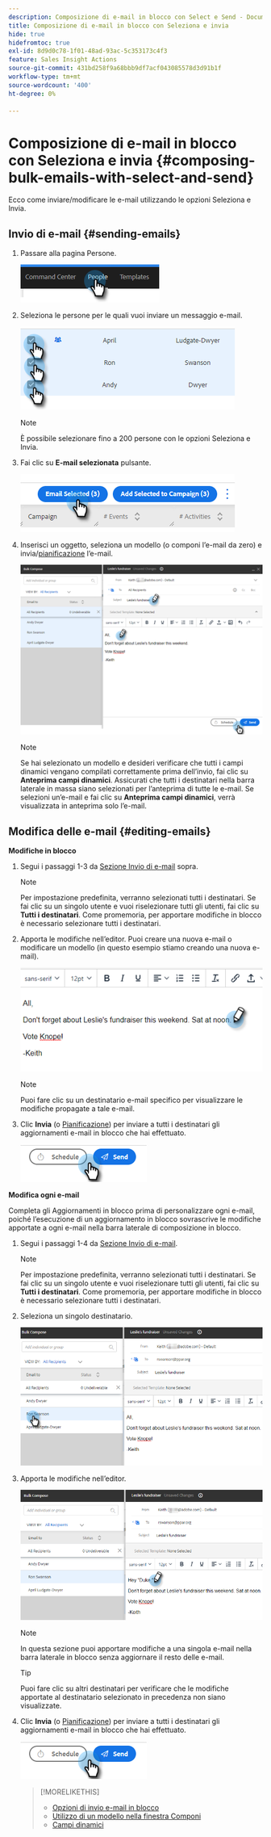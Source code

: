 ```yaml
---
description: Composizione di e-mail in blocco con Select e Send - Documenti Marketo - Documentazione del prodotto
title: Composizione di e-mail in blocco con Seleziona e invia
hide: true
hidefromtoc: true
exl-id: 8d9d0c78-1f01-48ad-93ac-5c353173c4f3
feature: Sales Insight Actions
source-git-commit: 431bd258f9a68bbb9df7acf043085578d3d91b1f
workflow-type: tm+mt
source-wordcount: '400'
ht-degree: 0%

---
```


# Composizione di e-mail in blocco con Seleziona e invia {#composing-bulk-emails-with-select-and-send}

Ecco come inviare/modificare le e-mail utilizzando le opzioni Seleziona e Invia.

## Invio di e-mail {#sending-emails}

1. Passare alla pagina Persone.

   ![](assets/composing-bulk-emails-with-select-and-send-1.png)

1. Seleziona le persone per le quali vuoi inviare un messaggio e-mail.

   ![](assets/composing-bulk-emails-with-select-and-send-2.png)

   >[!NOTE]
   >
   >È possibile selezionare fino a 200 persone con le opzioni Seleziona e Invia.

1. Fai clic su **E-mail selezionata** pulsante.

   ![](assets/composing-bulk-emails-with-select-and-send-3.png)

1. Inserisci un oggetto, seleziona un modello (o componi l’e-mail da zero) e invia/[pianificazione](/help/marketo/product-docs/marketo-sales-connect/email/using-the-compose-window/scheduling-an-email.md) l’e-mail.

   ![](assets/composing-bulk-emails-with-select-and-send-4.png)

   >[!NOTE]
   >
   >Se hai selezionato un modello e desideri verificare che tutti i campi dinamici vengano compilati correttamente prima dell’invio, fai clic su **Anteprima campi dinamici**. Assicurati che tutti i destinatari nella barra laterale in massa siano selezionati per l’anteprima di tutte le e-mail. Se selezioni un’e-mail e fai clic su **Anteprima campi dinamici**, verrà visualizzata in anteprima solo l’e-mail.

## Modifica delle e-mail {#editing-emails}

**Modifiche in blocco**

1. Segui i passaggi 1-3 da [Sezione Invio di e-mail](#sending-emails) sopra.

   >[!NOTE]
   >
   >Per impostazione predefinita, verranno selezionati tutti i destinatari. Se fai clic su un singolo utente e vuoi riselezionare tutti gli utenti, fai clic su **Tutti i destinatari**. Come promemoria, per apportare modifiche in blocco è necessario selezionare tutti i destinatari.

1. Apporta le modifiche nell’editor. Puoi creare una nuova e-mail o modificare un modello (in questo esempio stiamo creando una nuova e-mail).

   ![](assets/composing-bulk-emails-with-select-and-send-5.png)

   >[!NOTE]
   >
   >Puoi fare clic su un destinatario e-mail specifico per visualizzare le modifiche propagate a tale e-mail.

1. Clic **Invia** (o [Pianificazione](/help/marketo/product-docs/marketo-sales-connect/email/using-the-compose-window/scheduling-an-email.md)) per inviare a tutti i destinatari gli aggiornamenti e-mail in blocco che hai effettuato.

   ![](assets/composing-bulk-emails-with-select-and-send-6.png)

**Modifica ogni e-mail**

Completa gli Aggiornamenti in blocco prima di personalizzare ogni e-mail, poiché l’esecuzione di un aggiornamento in blocco sovrascrive le modifiche apportate a ogni e-mail nella barra laterale di composizione in blocco.

1. Segui i passaggi 1-4 da [Sezione Invio di e-mail](#sending-emails).

   >[!NOTE]
   >
   >Per impostazione predefinita, verranno selezionati tutti i destinatari. Se fai clic su un singolo utente e vuoi riselezionare tutti gli utenti, fai clic su **Tutti i destinatari**. Come promemoria, per apportare modifiche in blocco è necessario selezionare tutti i destinatari.

1. Seleziona un singolo destinatario.

   ![](assets/composing-bulk-emails-with-select-and-send-7.png)

1. Apporta le modifiche nell’editor.

   ![](assets/composing-bulk-emails-with-select-and-send-8.png)

   >[!NOTE]
   >
   >In questa sezione puoi apportare modifiche a una singola e-mail nella barra laterale in blocco senza aggiornare il resto delle e-mail.

   >[!TIP]
   >
   >Puoi fare clic su altri destinatari per verificare che le modifiche apportate al destinatario selezionato in precedenza non siano visualizzate.

1. Clic **Invia** (o [Pianificazione](/help/marketo/product-docs/marketo-sales-connect/email/using-the-compose-window/scheduling-an-email.md)) per inviare a tutti i destinatari gli aggiornamenti e-mail in blocco che hai effettuato.

   ![](assets/composing-bulk-emails-with-select-and-send-9.png)

   >[!MORELIKETHIS]
   >
   >* [Opzioni di invio e-mail in blocco](/help/marketo/product-docs/marketo-sales-insight/actions/email/using-the-compose-window/bulk-emailing-options.md)
   >* [Utilizzo di un modello nella finestra Componi](/help/marketo/product-docs/marketo-sales-connect/email/using-the-compose-window/using-a-template-in-the-compose-window.md)
   >* [Campi dinamici](/help/marketo/product-docs/marketo-sales-connect/templates/dynamic-fields/how-to-insert-dynamic-fields.md)
